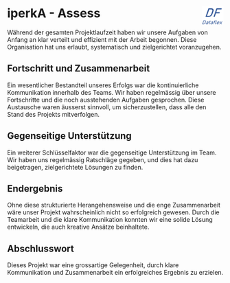# iperkA - Assess  <img src="https://github.com/ironflipper/DataFlex/blob/main/Dokumentationen/iperka/Images/LOGO.png" alt="DataFlex Logo" align="right" width="50"/> 

Während der gesamten Projektlaufzeit haben wir unsere Aufgaben von Anfang an klar verteilt und effizient mit der Arbeit begonnen. Diese Organisation hat uns erlaubt, systematisch und zielgerichtet voranzugehen.

## Fortschritt und Zusammenarbeit

Ein wesentlicher Bestandteil unseres Erfolgs war die kontinuierliche Kommunikation innerhalb des Teams. Wir haben regelmässig über unsere Fortschritte und die noch ausstehenden Aufgaben gesprochen. Diese Austausche waren äusserst sinnvoll, um sicherzustellen, dass alle den Stand des Projekts mitverfolgen.

## Gegenseitige Unterstützung

Ein weiterer Schlüsselfaktor war die gegenseitige Unterstützung im Team. Wir haben uns regelmässig Ratschläge gegeben, und dies hat dazu beigetragen, zielgerichtete Lösungen zu finden.

## Endergebnis

Ohne diese strukturierte Herangehensweise und die enge Zusammenarbeit wäre unser Projekt wahrscheinlich nicht so erfolgreich gewesen. Durch die Teamarbeit und die klare Kommunikation konnten wir eine solide Lösung entwickeln, die auch kreative Ansätze beinhaltete.

## Abschlusswort  
Dieses Projekt war eine grossartige Gelegenheit, durch klare Kommunikation und Zusammenarbeit ein erfolgreiches Ergebnis zu erzielen.
